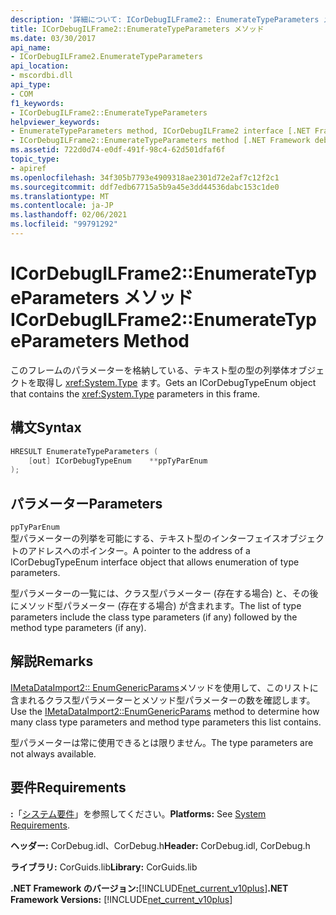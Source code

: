 ```yaml
---
description: '詳細について: ICorDebugILFrame2:: EnumerateTypeParameters メソッド'
title: ICorDebugILFrame2::EnumerateTypeParameters メソッド
ms.date: 03/30/2017
api_name:
- ICorDebugILFrame2.EnumerateTypeParameters
api_location:
- mscordbi.dll
api_type:
- COM
f1_keywords:
- ICorDebugILFrame2::EnumerateTypeParameters
helpviewer_keywords:
- EnumerateTypeParameters method, ICorDebugILFrame2 interface [.NET Framework debugging]
- ICorDebugILFrame2::EnumerateTypeParameters method [.NET Framework debugging]
ms.assetid: 722d0d74-e0df-491f-98c4-62d501dfaf6f
topic_type:
- apiref
ms.openlocfilehash: 34f305b7793e4909318ae2301d72e2af7c12f2c1
ms.sourcegitcommit: ddf7edb67715a5b9a45e3dd44536dabc153c1de0
ms.translationtype: MT
ms.contentlocale: ja-JP
ms.lasthandoff: 02/06/2021
ms.locfileid: "99791292"
---
```

# <a name="icordebugilframe2enumeratetypeparameters-method"></a><span data-ttu-id="86ab1-103">ICorDebugILFrame2::EnumerateTypeParameters メソッド</span><span class="sxs-lookup"><span data-stu-id="86ab1-103">ICorDebugILFrame2::EnumerateTypeParameters Method</span></span>

<span data-ttu-id="86ab1-104">このフレームのパラメーターを格納している、テキスト型の型の列挙体オブジェクトを取得し <xref:System.Type> ます。</span><span class="sxs-lookup"><span data-stu-id="86ab1-104">Gets an ICorDebugTypeEnum object that contains the <xref:System.Type> parameters in this frame.</span></span>  
  
## <a name="syntax"></a><span data-ttu-id="86ab1-105">構文</span><span class="sxs-lookup"><span data-stu-id="86ab1-105">Syntax</span></span>  
  
```cpp  
HRESULT EnumerateTypeParameters (  
    [out] ICorDebugTypeEnum    **ppTyParEnum  
);  
```  
  
## <a name="parameters"></a><span data-ttu-id="86ab1-106">パラメーター</span><span class="sxs-lookup"><span data-stu-id="86ab1-106">Parameters</span></span>  

 `ppTyParEnum`  
 <span data-ttu-id="86ab1-107">型パラメーターの列挙を可能にする、テキスト型のインターフェイスオブジェクトのアドレスへのポインター。</span><span class="sxs-lookup"><span data-stu-id="86ab1-107">A pointer to the address of a ICorDebugTypeEnum interface object that allows enumeration of type parameters.</span></span>  
  
 <span data-ttu-id="86ab1-108">型パラメーターの一覧には、クラス型パラメーター (存在する場合) と、その後にメソッド型パラメーター (存在する場合) が含まれます。</span><span class="sxs-lookup"><span data-stu-id="86ab1-108">The list of type parameters include the class type parameters (if any) followed by the method type parameters (if any).</span></span>  
  
## <a name="remarks"></a><span data-ttu-id="86ab1-109">解説</span><span class="sxs-lookup"><span data-stu-id="86ab1-109">Remarks</span></span>  

 <span data-ttu-id="86ab1-110">[IMetaDataImport2:: EnumGenericParams](../metadata/imetadataimport2-enumgenericparams-method.md)メソッドを使用して、このリストに含まれるクラス型パラメーターとメソッド型パラメーターの数を確認します。</span><span class="sxs-lookup"><span data-stu-id="86ab1-110">Use the [IMetaDataImport2::EnumGenericParams](../metadata/imetadataimport2-enumgenericparams-method.md) method to determine how many class type parameters and method type parameters this list contains.</span></span>  
  
 <span data-ttu-id="86ab1-111">型パラメーターは常に使用できるとは限りません。</span><span class="sxs-lookup"><span data-stu-id="86ab1-111">The type parameters are not always available.</span></span>  
  
## <a name="requirements"></a><span data-ttu-id="86ab1-112">要件</span><span class="sxs-lookup"><span data-stu-id="86ab1-112">Requirements</span></span>  

 <span data-ttu-id="86ab1-113">**:**「[システム要件](../../get-started/system-requirements.md)」を参照してください。</span><span class="sxs-lookup"><span data-stu-id="86ab1-113">**Platforms:** See [System Requirements](../../get-started/system-requirements.md).</span></span>  
  
 <span data-ttu-id="86ab1-114">**ヘッダー:** CorDebug.idl、CorDebug.h</span><span class="sxs-lookup"><span data-stu-id="86ab1-114">**Header:** CorDebug.idl, CorDebug.h</span></span>  
  
 <span data-ttu-id="86ab1-115">**ライブラリ:** CorGuids.lib</span><span class="sxs-lookup"><span data-stu-id="86ab1-115">**Library:** CorGuids.lib</span></span>  
  
 <span data-ttu-id="86ab1-116">**.NET Framework のバージョン:**[!INCLUDE[net_current_v10plus](../../../../includes/net-current-v10plus-md.md)]</span><span class="sxs-lookup"><span data-stu-id="86ab1-116">**.NET Framework Versions:** [!INCLUDE[net_current_v10plus](../../../../includes/net-current-v10plus-md.md)]</span></span>
